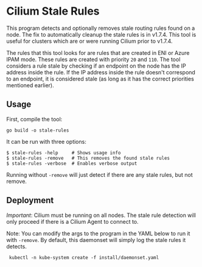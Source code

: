# Cilium Stale Rules

This program detects and optionally removes stale routing rules found on a
node. The fix to automatically cleanup the stale rules is in v1.7.4. This tool
is useful for clusters which are or were running Cilium prior to v1.7.4.

The rules that this tool looks for are rules that are created in ENI or Azure
IPAM mode. These rules are created with priority `20` and `110`. The tool
considers a rule stale by checking if an endpoint on the node has the IP
address inside the rule. If the IP address inside the rule doesn't correspond
to an endpoint, it is considered stale (as long as it has the correct
priorities mentioned earlier).

## Usage

First, compile the tool:

```
go build -o stale-rules
```

It can be run with three options:

```
$ stale-rules -help     # Shows usage info
$ stale-rules -remove   # This removes the found stale rules
$ stale-rules -verbose  # Enables verbose output
```

Running without `-remove` will just detect if there are any stale rules, but
not remove.

## Deployment

*Important*: Cilium must be running on all nodes. The stale rule detection will
only proceed if there is a Cilium Agent to connect to.

Note: You can modify the args to the program in the YAML below to run it with
`-remove`. By default, this daemonset will simply log the stale rules it
detects.

```
 kubectl -n kube-system create -f install/daemonset.yaml
```

